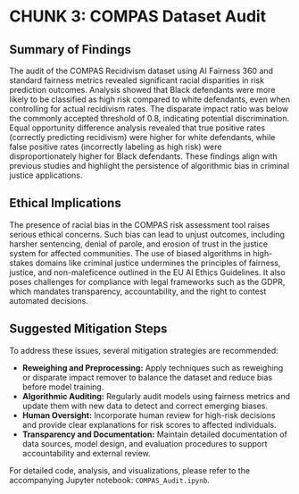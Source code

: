 # CHUNK 3: COMPAS Dataset Audit

## Summary of Findings

The audit of the COMPAS Recidivism dataset using AI Fairness 360 and standard fairness metrics revealed significant racial disparities in risk prediction outcomes. Analysis showed that Black defendants were more likely to be classified as high risk compared to white defendants, even when controlling for actual recidivism rates. The disparate impact ratio was below the commonly accepted threshold of 0.8, indicating potential discrimination. Equal opportunity difference analysis revealed that true positive rates (correctly predicting recidivism) were higher for white defendants, while false positive rates (incorrectly labeling as high risk) were disproportionately higher for Black defendants. These findings align with previous studies and highlight the persistence of algorithmic bias in criminal justice applications.

## Ethical Implications

The presence of racial bias in the COMPAS risk assessment tool raises serious ethical concerns. Such bias can lead to unjust outcomes, including harsher sentencing, denial of parole, and erosion of trust in the justice system for affected communities. The use of biased algorithms in high-stakes domains like criminal justice undermines the principles of fairness, justice, and non-maleficence outlined in the EU AI Ethics Guidelines. It also poses challenges for compliance with legal frameworks such as the GDPR, which mandates transparency, accountability, and the right to contest automated decisions.

## Suggested Mitigation Steps

To address these issues, several mitigation strategies are recommended:
- **Reweighing and Preprocessing:** Apply techniques such as reweighing or disparate impact remover to balance the dataset and reduce bias before model training.
- **Algorithmic Auditing:** Regularly audit models using fairness metrics and update them with new data to detect and correct emerging biases.
- **Human Oversight:** Incorporate human review for high-risk decisions and provide clear explanations for risk scores to affected individuals.
- **Transparency and Documentation:** Maintain detailed documentation of data sources, model design, and evaluation procedures to support accountability and external review.

For detailed code, analysis, and visualizations, please refer to the accompanying Jupyter notebook: `COMPAS_Audit.ipynb`.
